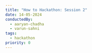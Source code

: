 ```yaml
---
title: "How to Hackathon: Session 2"
date: 14-05-2024
conductedBy:
  - aaryan-chadha
  - varun-sahni
tags:
  - hackathon
priority: 0
---
```


